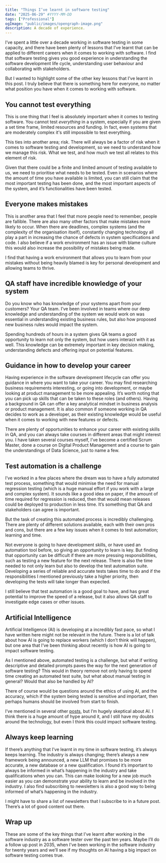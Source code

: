 ```yaml
---
title: "Things I’ve learnt in software testing"
date: "2025-06-29" #YYYY-MM-DD
tags: ["Professional"]
ogImage: "public/images/opengraph-image.png"
description: A decade of experience.
---
```


I’ve spent a little over a decade working in software testing in some capacity, and there have been plenty of lessons that I’ve learnt that can be applied to different careers when it comes to working with software. I find that software testing gives you good experience in understanding the software development life cycle, understanding user behaviour and collaborating with stakeholders.

But I wanted to highlight some of the other key lessons that I’ve learnt in this post. I truly believe that there is something here for everyone, no matter what position you have when it comes to working with software.

## You cannot test everything

This is one thing that I feel is absolutely important when it comes to testing software. You cannot test *everything* in a system, especially if you are given a set time frame, limited resources and funding. In fact, even systems that are moderately complex it's still impossible to test everything.

This ties into another area; risk. There will always be a factor of risk when it comes to software testing and development, so we need to understand how we manage this risk. What we test, and how much we test all relates to this element of risk.

Given that there could be a finite and limited amount of testing available to us, we need to prioritise what needs to be tested. Even in scenarios where the amount of time you have available is limited, you can still claim that the most important testing has been done, and the most important aspects of the system, and it’s functionalities have been tested.

## Everyone makes mistakes

This is another area that I feel that more people need to remember, people are fallible. There are also many other factors that make mistakes more likely to occur. When there are deadlines, complex systems (and the complexity of the organisation itself), constantly changing technology all play a part in increasing the chance of defects in system specifications and code. I also believe if a work environment has an issue with blame culture this would also increase the possibility of mistakes being made.

I find that having a work environment that allows you to learn from your mistakes without being heavily blamed is key for personal development and allowing teams to thrive.

## QA staff have incredible knowledge of your system

Do you know who has knowledge of your systems apart from your customers? Your QA team. I’ve been involved in teams where our deep knowledge and understanding of the system we would work on was essential in understanding existing business rules, but also how proposed new business rules would impact the system.

Spending hundreds of hours in a system gives QA teams a good opportunity to learn not only the system, but how users interact with it as well. This knowledge can be extremely important in key decision making, understanding defects and offering input on potential features.

## Guidance in how to develop your career

Having experience in the software development lifecycle can offer you guidance in where you want to take your career. You may find researching business requirements interesting, or going into development, or maybe looking at product management to be more appealing. It’s worth noting that you can pick up skills that can be taken to these roles (and others). Having a background in QA can offer a key analytical mindset in business analysis or product management. It is also common if someone working in QA decides to work as a developer, as their existing knowledge would be useful when it comes to working with new features or defects.

There are plenty of opportunities to enhance your career with existing skills in QA, and you can always take courses in different areas that might interest you. I have taken several courses myself, I’ve become a certified Scrum Master, done a course on Digital Product Management and a course to gain the understandings of Data Science, just to name a few.

## Test automation is a challenge

I’ve worked in a few places where the dream was to have a fully automated test process, something that would minimise the need for manual regression testing (which is a huge manual effort if you work with a large and complex system). It sounds like a good idea on paper, if the amount of time required for regression is reduced, then that would mean releases could be deployed to production in less time. It’s something that QA and stakeholders can agree is important.

But the task of creating this automated process is incredibly challenging. There are plenty of different solutions available, each with their own pros and cons, but there are a few key issues when it comes to test automation; learning and time.

Not everyone is going to have development skills, or have used an automation tool before, so giving an opportunity to learn is key. But finding that opportunity can be difficult if there are more pressing responsibilities, such as testing a new feature for the next release. There is also the time needed to not only learn but also to develop the test automation suite. Developing a series of reliable and accurate tests takes time to do and if the responsibilities I mentioned previously take a higher priority, then developing the tests will take longer than expected.

I still believe that test automation is a good goal to have, and has great potential to improve the speed of a release, but it also allows QA staff to investigate edge cases or other issues.

## Artificial Intelligence

Artificial Intelligence (AI) is developing at a incredibly fast pace, so what I have written here might not be relevant in the future. There is a lot of talk about how AI is going to replace workers (which I don’t think will happen), but one area that I’ve been thinking about recently is how AI is going to impact software testing.

As I mentioned above, automated testing is a challenge, but what if writing descriptive and detailed prompts paves the way for the next generation of software testing? This would in theory remove not only having to spend time creating an automated test suite, but what about manual testing in general? Would that also be handled by AI?

There of course would be questions around the ethics of using AI, and the accuracy, which if the system being tested is sensitive and important, then perhaps humans should be involved from start to finish.

I’ve mentioned in several other [posts](https://www.joshblewitt.dev/posts/2024-06-30-ai-hyped), but I’m hugely skeptical about AI. I think there is a huge amount of hype around it, and I still have my doubts around the technology, but even I think this could impact software testing.

## Always keep learning

If there’s anything that I’ve learnt in my time in software testing, it’s always keeps learning. The industry is always changing; there’s always a new framework being announced, a new LLM that promises to be more accurate, a new database or a new qualification. I found it’s important to always be informed in what’s happening in the industry and take qualifications when you can. This can make looking for a new job much easier as you can demonstrate your ability to learn and be involved in the industry. I also find subscribing to newsletters is also a good way to being informed of what’s happening in the industry.

I might have to share a list of newsletters that I subscribe to in a future post. There’s a lot of good content out there.

## Wrap up

These are some of the key things that I’ve learnt after working in the software industry as a software tester over the past ten years. Maybe I’ll do a follow up post in 2035, when I’ve been working in the software industry for twenty years and we’ll see if my thoughts on AI having a big impact on software testing comes true.
